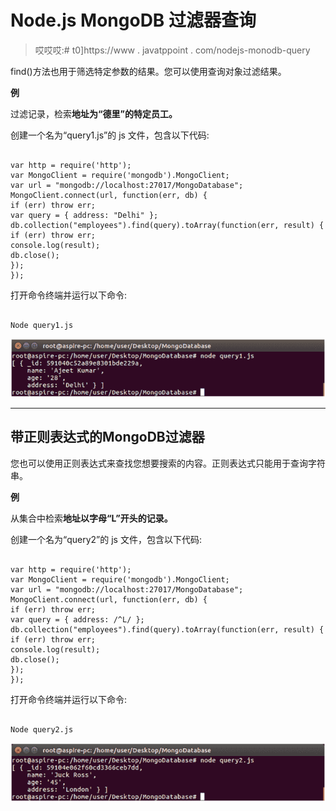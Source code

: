 # Node.js MongoDB 过滤器查询

> 哎哎哎:# t0]https://www . javatppoint . com/nodejs-monodb-query

find()方法也用于筛选特定参数的结果。您可以使用查询对象过滤结果。

**例**

过滤记录，检索**地址为“德里”的特定员工。**

创建一个名为“query1.js”的 js 文件，包含以下代码:

```

var http = require('http');
var MongoClient = require('mongodb').MongoClient;
var url = "mongodb://localhost:27017/MongoDatabase";
MongoClient.connect(url, function(err, db) {
if (err) throw err;
var query = { address: "Delhi" };
db.collection("employees").find(query).toArray(function(err, result) {
if (err) throw err;
console.log(result);
db.close();
});
});

```

打开命令终端并运行以下命令:

```

Node query1.js

```

![Node.js Filter query 1](img/59120f963bb90ccf0bfd2c0c8dff3da4.png)

* * *

## 带正则表达式的MongoDB过滤器

您也可以使用正则表达式来查找您想要搜索的内容。正则表达式只能用于查询字符串。

**例**

从集合中检索**地址以字母“L”开头的记录。**

创建一个名为“query2”的 js 文件，包含以下代码:

```

var http = require('http');
var MongoClient = require('mongodb').MongoClient;
var url = "mongodb://localhost:27017/MongoDatabase";
MongoClient.connect(url, function(err, db) {
if (err) throw err;
var query = { address: /^L/ };
db.collection("employees").find(query).toArray(function(err, result) {
if (err) throw err;
console.log(result);
db.close();
});
});

```

打开命令终端并运行以下命令:

```

Node query2.js

```

![Node.js Filter query 2](img/070502f4617ae3a55278ccd0f89b7177.png)